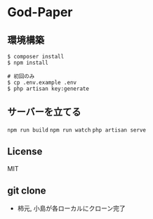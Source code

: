 # God-Paper

## 環境構築

```
$ composer install
$ npm install

# 初回のみ
$ cp .env.example .env
$ php artisan key:generate

```

## サーバーを立てる

`npm run build`
`npm run watch`
`php artisan serve`


## License
MIT


## git clone
- 柿元, 小島が各ローカルにクローン完了